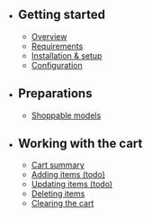 - ## Getting started
    - [Overview](/{{version}}/overview)
    - [Requirements](/{{version}}/requirements)
    - [Installation & setup](/{{version}}/installation)
    - [Configuration](/{{version}}/configuration)
- ## Preparations
    - [Shoppable models](/{{version}}/models)
- ## Working with the cart
    - [Cart summary](/{{version}}/cart-summary)
    - [Adding items (todo)](/{{version}}/cart-adding-items)
    - [Updating items (todo)](/{{version}}/cart/updating-items)
    - [Deleting items](/{{version}}/cart-deleting-items)
    - [Clearing the cart](/{{version}}/clearing-the-cart)
